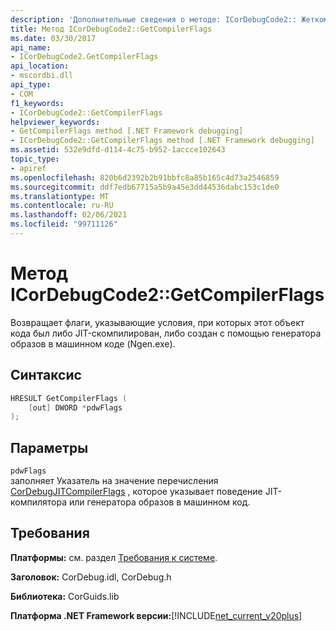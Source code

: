 ```yaml
---
description: 'Дополнительные сведения о методе: ICorDebugCode2:: Жеткомпилерфлагс'
title: Метод ICorDebugCode2::GetCompilerFlags
ms.date: 03/30/2017
api_name:
- ICorDebugCode2.GetCompilerFlags
api_location:
- mscordbi.dll
api_type:
- COM
f1_keywords:
- ICorDebugCode2::GetCompilerFlags
helpviewer_keywords:
- GetCompilerFlags method [.NET Framework debugging]
- ICorDebugCode2::GetCompilerFlags method [.NET Framework debugging]
ms.assetid: 532e9dfd-d114-4c75-b952-1accce102643
topic_type:
- apiref
ms.openlocfilehash: 820b6d2392b2b91bbfc8a85b165c4d73a2546859
ms.sourcegitcommit: ddf7edb67715a5b9a45e3dd44536dabc153c1de0
ms.translationtype: MT
ms.contentlocale: ru-RU
ms.lasthandoff: 02/06/2021
ms.locfileid: "99711126"
---
```

# <a name="icordebugcode2getcompilerflags-method"></a>Метод ICorDebugCode2::GetCompilerFlags

Возвращает флаги, указывающие условия, при которых этот объект кода был либо JIT-скомпилирован, либо создан с помощью генератора образов в машинном коде (Ngen.exe).

## <a name="syntax"></a>Синтаксис

```cpp
HRESULT GetCompilerFlags (
    [out] DWORD *pdwFlags
);
```

## <a name="parameters"></a>Параметры

`pdwFlags`  
заполняет Указатель на значение перечисления [CorDebugJITCompilerFlags](cordebugjitcompilerflags-enumeration.md) , которое указывает поведение JIT-компилятора или генератора образов в машинном код.

## <a name="requirements"></a>Требования

**Платформы:** см. раздел [Требования к системе](../../get-started/system-requirements.md).

**Заголовок:** CorDebug.idl, CorDebug.h

**Библиотека:** CorGuids.lib

**Платформа .NET Framework версии:**[!INCLUDE[net_current_v20plus](../../../../includes/net-current-v20plus-md.md)]
